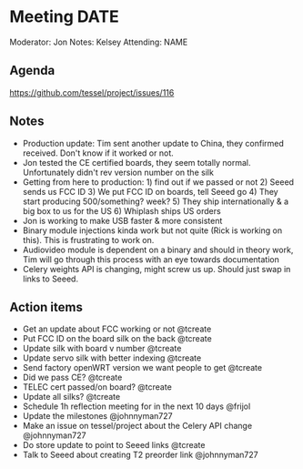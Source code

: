# Meeting DATE
Moderator: Jon
Notes: Kelsey
Attending: NAME

## Agenda
https://github.com/tessel/project/issues/116

## Notes
* Production update: Tim sent another update to China, they confirmed received. Don't know if it worked or not.
* Jon tested the CE certified boards, they seem totally normal. Unfortunately didn't rev version number on the silk
* Getting from here to production: 1) find out if we passed or not 2) Seeed sends us FCC ID 3) We put FCC ID on boards, tell Seeed go 4) They start producing 500/something? week? 5) They ship internationally & a big box to us for the US 6) Whiplash ships US orders
* Jon is working to make USB faster & more consistent
* Binary module injections kinda work but not quite (Rick is working on this). This is frustrating to work on.
* Audiovideo module is dependent on a binary and should in theory work, Tim will go through this process with an eye towards documentation
* Celery weights API is changing, might screw us up. Should just swap in links to Seeed.

## Action items
* Get an update about FCC working or not @tcreate
* Put FCC ID on the board silk on the back @tcreate
* Update silk with board v number @tcreate
* Update servo silk with better indexing @tcreate
* Send factory openWRT version we want people to get @tcreate
* Did we pass CE? @tcreate
* TELEC cert passed/on board? @tcreate
* Update all silks? @tcreate
* Schedule 1h reflection meeting for in the next 10 days @frijol
* Update the milestones @johnnyman727
* Make an issue on tessel/project about the Celery API change @johnnyman727
* Do store update to point to Seeed links @tcreate
* Talk to Seeed about creating T2 preorder link @johnnyman727
